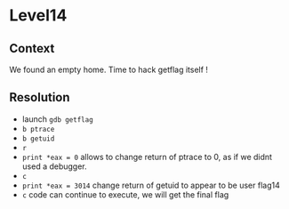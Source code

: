 # Level14

## Context
We found an empty home. Time to hack getflag itself !


## Resolution
 * launch `gdb getflag`
 * `b ptrace`
 * `b getuid`
 * `r`
 * `print *eax = 0` allows to change return of ptrace to 0, as if we didnt used a debugger.
 * `c`
 * `print *eax = 3014` change return of getuid to appear to be user flag14
 * `c` code can continue to execute, we will get the final flag
